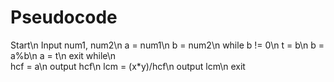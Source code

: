 # Pseudocode
Start\n
Input num1, num2\n
a = num1\n
b = num2\n
while b != 0\n
	t = b\n
	b = a%b\n
	a = t\n
exit while\n	
hcf = a\n
output hcf\n
lcm = (x*y)/hcf\n
output lcm\n
exit

